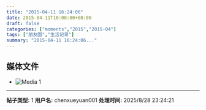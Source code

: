 ```yaml
---
title: "2015-04-11 16:24:06"
date: 2015-04-11T10:00:00+08:00
draft: false
categories: ["moments","2015","2015-04"]
tags: ["朋友圈","生活记录"]
summary: "2015-04-11 16:24:06..."
---
```


## 媒体文件

- ![Media 1](/Moments/photos/2015-04-11/201504111624060.jpg)

---

**帖子类型:** 1
**用户名:** chenxueyuan001
**处理时间:** 2025/8/28 23:24:21